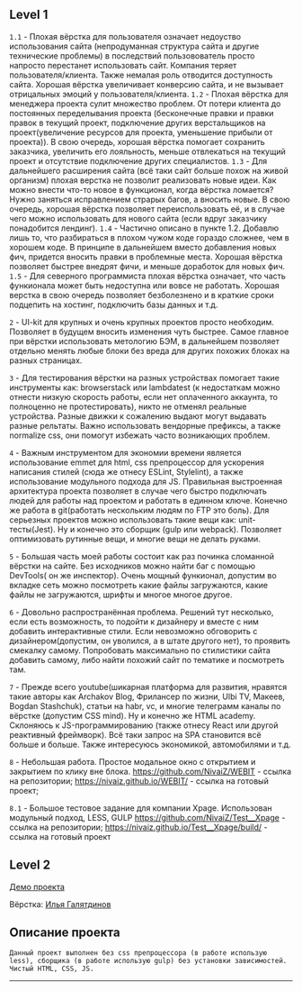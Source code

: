 ## Level 1
`1.1` - Плохая вёрстка для пользователя означает недоуство использования сайта (непродуманная структура сайта и другие технические проблемы) в последствий пользовователь просто напросто перестанет использовать сайт. Компания теряет пользователя/клиента. Также немалая роль отводится доступность сайта. Хорошая вёрстка увеличивает конверсию сайта, и не вызывает отрицальных эмоций у пользователя/клиента.
`1.2` - Плохая вёрстка для менеджера проекта сулит множество проблем. От потери клиента до постоянных переделывания проекта (бесконечные правки и правки правок в текущий проект, подключение других верстальщиков на проект(увеличение ресурсов для проекта, уменьшение прибыли от проекта)). В свою очередь, хорошая вёрстка помогает сохранить заказчика, увеличить его лояльность, меньше отвлекаться на текущий проект и отсутствие подключение других специалистов.
`1.3` - Для дальнейшего расширения сайта (всё таки сайт больше похож на живой организм) плохая верстка не позволит реализовать новые идеи. Как можно внести что-то новое в функционал, когда вёрстка ломается? Нужно заняться исправлением страрых багов, а вносить новые. В свою очередь, хорошая вёрстка позволяет переиспользовать её, и в случае чего можно использовать для нового сайта (если вдруг заказчику понадобится лендинг).
`1.4` - Частично описано в пункте 1.2. Добавлю лишь то, что разбираться в плохом чужом коде гораздо сложнее, чем в хорошем коде. В принципе в дальнейшем вместо добавления новых фич, придется вносить правки в проблемные места. Хорошая вёрстка позволяет быстрее внедрят фичи, и меньше доработок для новых фич.
`1.5` - Для северного программиста плохая вёрстка означает, что часть функионала может быть недоступна или вовсе не работать. Хорошая верстка в свою очередь позволяет безболезнено и в краткие сроки подцепить на хостинг, подключить базы данных и т.д.

`2` - UI-kit для крупных и очень крупных проектов просто необходим. Позволяет в будущем вносить изменения чуть быстрее. Самое главное при вёрстки использовать метологию БЭМ, в дальнейшем позволяет отдельно менять любые блоки без вреда для других похожих блоках на разных страницах.

`3` - Для тестирования вёрстки на разных устройствах помогает такие инструменты как: browserstack или lambdatest (к недостаткам можно отнести низкую скорость работы, если нет оплаченного аккаунта, то полноценно не протестировать), никто не отменял реальные устройства. Разные движки к сожалению выдают могут выдавать разные рельтаты. Важно использовать вендорные префиксы, а также normalize css, они помогут избежать часто возникающих проблем.

`4` - Важным инструментом для экономии времени является использование emmet для html, css препроцессор для ускорения написания стилей (сюда же отнесу ESLint, Stylelint), а также использование модульного подхода для JS. Правильная выстроенная архитектура проекта позволяет в случае чего быстро подключать людей для работы над проектом и работать в единном ключе. Конечно же работа в git(работать нескольким людям по FTP это боль). Для серьезных проектов можно использовать такие вещи как: unit-тесты(Jest).
Ну и конечно это сборщик (gulp или webpack). Позволяет оптимизовать рутинные вещи, и многие вещи не делать руками.

`5` - Большая часть моей работы состоит как раз починка сломанной вёрстки на сайте. Без исходников можно найти баг с помощью DevTools( он же инспектор). Очень мощный функионал, допустим во вкладке сеть можно посмотреть какие файлы загружаются, какие файлы не загружаются, шрифты и многое многое другое.

`6` - Довольно распространённая проблема. Решений тут несколько, если есть возможность, то подойти к дизайнеру и вместе с ним добавить интерактивные стили. Если невозможно обговорить с дизайнером(допустим, он уволился, а в штате другого нет), то проявить смекалку самому. Попробовать максимально по стилистики сайта добавить самому, либо найти похожий сайт по тематике и посмотреть там.

`7` - Прежде всего youtube(шикарная платформа для развития, нравятся такие авторы как Archakov Blog, Фрилансер по жизни, 
Ulbi TV, Макеев, Bogdan Stashchuk), статьи на habr, vc, и многие телеграмм каналы по вёрстке (допустим CSS mind). Ну и конечно же HTML academy.
Склоняюсь к JS-программированию (также отнесу React или другой реактивный фреймворк). Всё таки запрос на SPA становится всё больше и больше.
Также интересуюсь экономикой, автомобилями и т.д.

`8` - Небольшая работа. Простое модальное окно с открытием и закрытием по клику вне блока.
    https://github.com/NivaiZ/WEBIT - ссылка на репозитории;
    https://nivaiz.github.io/WEBIT/ -  ссылка на готовый проект;

`8.1` - Большое тестовое задание для компании Xpage. Использован модульный подход, LESS, GULP
    https://github.com/NivaiZ/Test__Xpage - ссылка на репозитории;
    https://nivaiz.github.io/Test__Xpage/build/ - ссылка на готовый проект
    



## Level 2

[Демо проекта](https://nivaiz.github.io/FunBox/)

Вёрстка: [Илья Галятдинов](https://github.com/NivaiZ/)

## Описание проекта

`Данный проект выполнен без css препроцессора (в работе использую less), сборщика (в работе использую gulp) без установки зависимостей. Чистый HTML, CSS, JS.`

---
